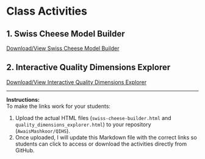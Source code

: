 # Class Activities

## 1. Swiss Cheese Model Builder
[Download/View Swiss Cheese Model Builder](LINK_TO_BE_ADDED)

## 2. Interactive Quality Dimensions Explorer
[Download/View Interactive Quality Dimensions Explorer](LINK_TO_BE_ADDED)

---

**Instructions:**  
To make the links work for your students:
1. Upload the actual HTML files (`swiss-cheese-builder.html` and `quality_dimensions_explorer.html`) to your repository (`AwaisMashkoor/QIHS`).
2. Once uploaded, I will update this Markdown file with the correct links so students can click to access or download the activities directly from GitHub.